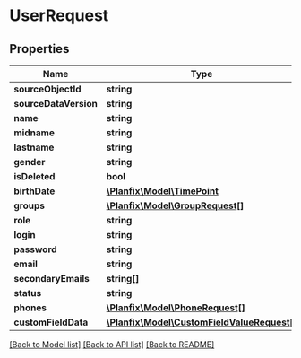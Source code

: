 # UserRequest

## Properties
Name | Type | Description | Notes
------------ | ------------- | ------------- | -------------
**sourceObjectId** | **string** |  | [optional] 
**sourceDataVersion** | **string** |  | [optional] 
**name** | **string** |  | [optional] 
**midname** | **string** |  | [optional] 
**lastname** | **string** |  | [optional] 
**gender** | **string** |  | [optional] 
**isDeleted** | **bool** |  | [optional] 
**birthDate** | [**\Planfix\Model\TimePoint**](TimePoint.md) |  | [optional] 
**groups** | [**\Planfix\Model\GroupRequest[]**](GroupRequest.md) |  | [optional] 
**role** | **string** |  | [optional] 
**login** | **string** |  | [optional] 
**password** | **string** |  | [optional] 
**email** | **string** |  | [optional] 
**secondaryEmails** | **string[]** |  | [optional] 
**status** | **string** |  | [optional] 
**phones** | [**\Planfix\Model\PhoneRequest[]**](PhoneRequest.md) |  | [optional] 
**customFieldData** | [**\Planfix\Model\CustomFieldValueRequest[]**](CustomFieldValueRequest.md) |  | [optional] 

[[Back to Model list]](../../README.md#documentation-for-models) [[Back to API list]](../../README.md#documentation-for-api-endpoints) [[Back to README]](../../README.md)

